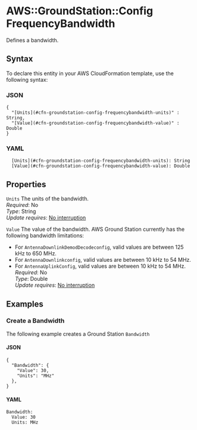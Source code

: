 # AWS::GroundStation::Config FrequencyBandwidth<a name="aws-properties-groundstation-config-frequencybandwidth"></a>

 Defines a bandwidth\. 

## Syntax<a name="aws-properties-groundstation-config-frequencybandwidth-syntax"></a>

To declare this entity in your AWS CloudFormation template, use the following syntax:

### JSON<a name="aws-properties-groundstation-config-frequencybandwidth-syntax.json"></a>

```
{
  "[Units](#cfn-groundstation-config-frequencybandwidth-units)" : String,
  "[Value](#cfn-groundstation-config-frequencybandwidth-value)" : Double
}
```

### YAML<a name="aws-properties-groundstation-config-frequencybandwidth-syntax.yaml"></a>

```
  [Units](#cfn-groundstation-config-frequencybandwidth-units): String
  [Value](#cfn-groundstation-config-frequencybandwidth-value): Double
```

## Properties<a name="aws-properties-groundstation-config-frequencybandwidth-properties"></a>

`Units`  <a name="cfn-groundstation-config-frequencybandwidth-units"></a>
 The units of the bandwidth\.   
*Required*: No  
*Type*: String  
*Update requires*: [No interruption](https://docs.aws.amazon.com/AWSCloudFormation/latest/UserGuide/using-cfn-updating-stacks-update-behaviors.html#update-no-interrupt)

`Value`  <a name="cfn-groundstation-config-frequencybandwidth-value"></a>
 The value of the bandwidth\. AWS Ground Station currently has the following bandwidth limitations:   
+ For `AntennaDownlinkDemodDecodeconfig`, valid values are between 125 kHz to 650 MHz\.
+ For `AntennaDownlinkconfig`, valid values are between 10 kHz to 54 MHz\.
+ For `AntennaUplinkConfig`, valid values are between 10 kHz to 54 MHz\.
*Required*: No  
*Type*: Double  
*Update requires*: [No interruption](https://docs.aws.amazon.com/AWSCloudFormation/latest/UserGuide/using-cfn-updating-stacks-update-behaviors.html#update-no-interrupt)

## Examples<a name="aws-properties-groundstation-config-frequencybandwidth--examples"></a>

### Create a Bandwidth<a name="aws-properties-groundstation-config-frequencybandwidth--examples--Create_a_Bandwidth"></a>

The following example creates a Ground Station `Bandwidth`

#### JSON<a name="aws-properties-groundstation-config-frequencybandwidth--examples--Create_a_Bandwidth--json"></a>

```
{
  "Bandwidth": {
    "Value": 30,
    "Units": "MHz"
  },
}
```

#### YAML<a name="aws-properties-groundstation-config-frequencybandwidth--examples--Create_a_Bandwidth--yaml"></a>

```
Bandwidth:
  Value: 30
  Units: MHz
```